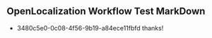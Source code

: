 ## OpenLocalization Workflow Test MarkDown
* 3480c5e0-0c08-4f56-9b19-a84ece11fbfd thanks!

<!--HONumber=Aug16_HO2-->


